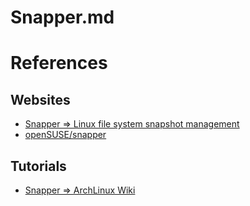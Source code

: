 # Snapper.md

# References

## Websites

* [Snapper => Linux file system snapshot management](http://snapper.io/)
* [openSUSE/snapper](https://github.com/openSUSE/snapper)

## Tutorials

* [Snapper => ArchLinux Wiki](https://wiki.archlinux.org/title/Snapper)
